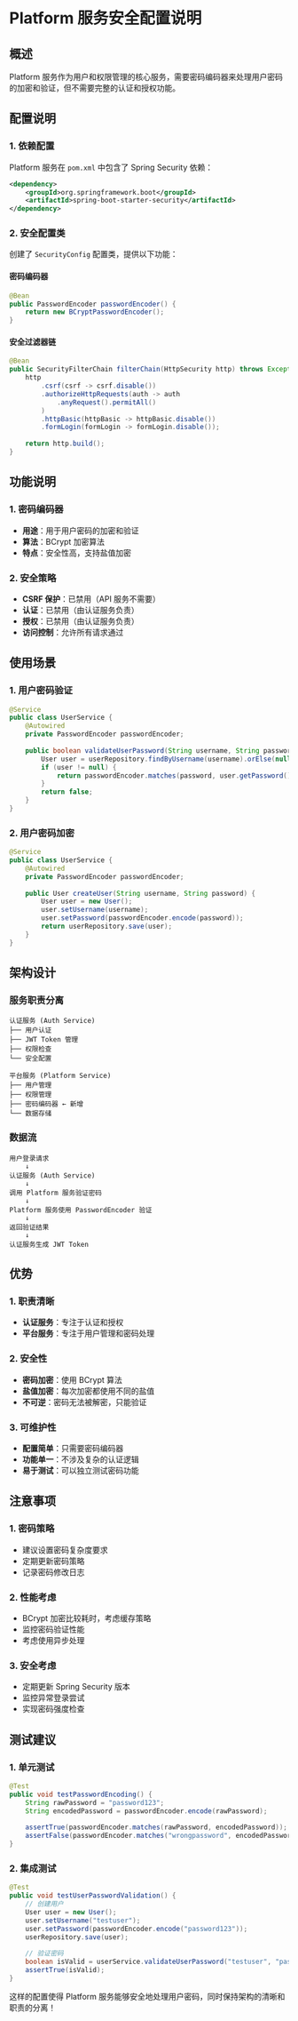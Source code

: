 # Platform 服务安全配置说明

## 概述

Platform 服务作为用户和权限管理的核心服务，需要密码编码器来处理用户密码的加密和验证，但不需要完整的认证和授权功能。

## 配置说明

### 1. 依赖配置

Platform 服务在 `pom.xml` 中包含了 Spring Security 依赖：

```xml
<dependency>
    <groupId>org.springframework.boot</groupId>
    <artifactId>spring-boot-starter-security</artifactId>
</dependency>
```

### 2. 安全配置类

创建了 `SecurityConfig` 配置类，提供以下功能：

#### 密码编码器
```java
@Bean
public PasswordEncoder passwordEncoder() {
    return new BCryptPasswordEncoder();
}
```

#### 安全过滤器链
```java
@Bean
public SecurityFilterChain filterChain(HttpSecurity http) throws Exception {
    http
        .csrf(csrf -> csrf.disable())
        .authorizeHttpRequests(auth -> auth
            .anyRequest().permitAll()
        )
        .httpBasic(httpBasic -> httpBasic.disable())
        .formLogin(formLogin -> formLogin.disable());
    
    return http.build();
}
```

## 功能说明

### 1. 密码编码器
- **用途**：用于用户密码的加密和验证
- **算法**：BCrypt 加密算法
- **特点**：安全性高，支持盐值加密

### 2. 安全策略
- **CSRF 保护**：已禁用（API 服务不需要）
- **认证**：已禁用（由认证服务负责）
- **授权**：已禁用（由认证服务负责）
- **访问控制**：允许所有请求通过

## 使用场景

### 1. 用户密码验证
```java
@Service
public class UserService {
    @Autowired
    private PasswordEncoder passwordEncoder;
    
    public boolean validateUserPassword(String username, String password) {
        User user = userRepository.findByUsername(username).orElse(null);
        if (user != null) {
            return passwordEncoder.matches(password, user.getPassword());
        }
        return false;
    }
}
```

### 2. 用户密码加密
```java
@Service
public class UserService {
    @Autowired
    private PasswordEncoder passwordEncoder;
    
    public User createUser(String username, String password) {
        User user = new User();
        user.setUsername(username);
        user.setPassword(passwordEncoder.encode(password));
        return userRepository.save(user);
    }
}
```

## 架构设计

### 服务职责分离

```
认证服务 (Auth Service)
├── 用户认证
├── JWT Token 管理
├── 权限检查
└── 安全配置

平台服务 (Platform Service)
├── 用户管理
├── 权限管理
├── 密码编码器 ← 新增
└── 数据存储
```

### 数据流

```
用户登录请求
    ↓
认证服务 (Auth Service)
    ↓
调用 Platform 服务验证密码
    ↓
Platform 服务使用 PasswordEncoder 验证
    ↓
返回验证结果
    ↓
认证服务生成 JWT Token
```

## 优势

### 1. 职责清晰
- **认证服务**：专注于认证和授权
- **平台服务**：专注于用户管理和密码处理

### 2. 安全性
- **密码加密**：使用 BCrypt 算法
- **盐值加密**：每次加密都使用不同的盐值
- **不可逆**：密码无法被解密，只能验证

### 3. 可维护性
- **配置简单**：只需要密码编码器
- **功能单一**：不涉及复杂的认证逻辑
- **易于测试**：可以独立测试密码功能

## 注意事项

### 1. 密码策略
- 建议设置密码复杂度要求
- 定期更新密码策略
- 记录密码修改日志

### 2. 性能考虑
- BCrypt 加密比较耗时，考虑缓存策略
- 监控密码验证性能
- 考虑使用异步处理

### 3. 安全考虑
- 定期更新 Spring Security 版本
- 监控异常登录尝试
- 实现密码强度检查

## 测试建议

### 1. 单元测试
```java
@Test
public void testPasswordEncoding() {
    String rawPassword = "password123";
    String encodedPassword = passwordEncoder.encode(rawPassword);
    
    assertTrue(passwordEncoder.matches(rawPassword, encodedPassword));
    assertFalse(passwordEncoder.matches("wrongpassword", encodedPassword));
}
```

### 2. 集成测试
```java
@Test
public void testUserPasswordValidation() {
    // 创建用户
    User user = new User();
    user.setUsername("testuser");
    user.setPassword(passwordEncoder.encode("password123"));
    userRepository.save(user);
    
    // 验证密码
    boolean isValid = userService.validateUserPassword("testuser", "password123");
    assertTrue(isValid);
}
```

这样的配置使得 Platform 服务能够安全地处理用户密码，同时保持架构的清晰和职责的分离！
